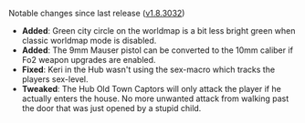 Notable changes since last release ([v1.8.3032](https://github.com/rotators/Fo1in2/releases/tag/v1.8.3032))

- **Added**: Green city circle on the worldmap is a bit less bright green when classic worldmap mode is disabled.
- **Added**: The 9mm Mauser pistol can be converted to the 10mm caliber if Fo2 weapon upgrades are enabled.
- **Fixed**: Keri in the Hub wasn't using the sex-macro which tracks the players sex-level.
- **Tweaked**: The Hub Old Town Captors will only attack the player if he actually enters the house. No more unwanted attack from walking past the door that was just opened by a stupid child.
